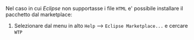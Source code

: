 Nel caso in cui *Eclipse* non supportasse i file `HTML` e' possibile installare il pacchetto dal marketplace:
1. Selezionare dal menu in alto `Help` --> `Eclipse Marketplace...` e cercare `WTP`
